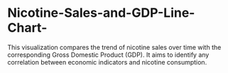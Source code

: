 # Nicotine-Sales-and-GDP-Line-Chart-
This visualization compares the trend of nicotine sales over time with the corresponding Gross Domestic Product (GDP). It aims to identify any correlation between economic indicators and nicotine consumption.
